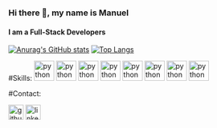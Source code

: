 ### Hi there 👋, my name is Manuel
#### I am a Full-Stack Developers 

[![Anurag's GitHub stats](https://github-readme-stats.vercel.app/api?username=Manuel-condori&theme=ayu-mirage&show_icons=true&include_all_commits=true)](https://github.com/Manuel-condori/github-readme-stats) [![Top Langs](https://github-readme-stats.vercel.app/api/top-langs/?username=Manuel-condori&layout=compact&theme=ayu-mirage)](https://github.com/Manuel-condori/github-readme-stats)

#Skills: 
<img src="https://cdn.jsdelivr.net/gh/devicons/devicon/icons/python/python-original.svg" alt='python' height='40'/>
<img src="https://cdn.jsdelivr.net/gh/devicons/devicon/icons/javascript/javascript-original.svg" alt='python' height='40'/>
<img src="https://cdn.jsdelivr.net/gh/devicons/devicon/icons/c/c-original.svg" alt='python' height='40'/>
<img src="https://cdn.jsdelivr.net/gh/devicons/devicon/icons/react/react-original.svg" alt='python' height='40'/>
<img src="https://cdn.jsdelivr.net/gh/devicons/devicon/icons/html5/html5-original.svg" alt='python' height='40'/>
<img src="https://cdn.jsdelivr.net/gh/devicons/devicon/icons/css3/css3-original.svg" alt='python' height='40'/>
<img src="https://cdn.jsdelivr.net/gh/devicons/devicon/icons/redux/redux-original.svg" alt='python' height='40'/>
<img src="https://cdn.jsdelivr.net/gh/devicons/devicon/icons/git/git-original.svg" alt='python' height='40'/>

#Contact:

[<img src='https://img.shields.io/badge/GitHub-100000?style=for-the-badge&logo=github&logoColor=white' alt='github' height='30'>](https://github.com/https://github.com/Manuel-condori)  [<img src='https://img.shields.io/badge/LinkedIn-0077B5?style=for-the-badge&logo=linkedin&logoColor=white' alt='linkedin' height='30'>](https://www.linkedin.com/in/https://www.linkedin.com/in/mcondori28//)  



